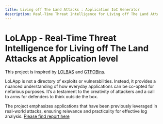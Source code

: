 ```yaml
---
title: Living off The Land Attacks : Application IoC Generator  
description: Real-Time Threat Intelligence for Living off The Land Attacks at Application level
---
```


# LoLApp - Real-Time Threat Intelligence for Living off The Land Attacks at Application level

This project is inspired by [LOLBAS](https://lolbas-project.github.io/) and [GTFOBins](https://gtfobins.github.io/).

LoLApp is not a directory of exploits or vulnerabilities. Instead, it provides a nuanced understanding of how everyday applications can be co-opted for nefarious purposes. It’s a testament to the creativity of attackers and a call to arms for defenders to think outside the box. 

The project emphasizes applications that have been previously leveraged in real-world attacks, ensuring relevance and practicality for effective log analysis. [Please find report here](#)

